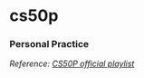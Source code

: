 # cs50p
### Personal Practice
*Reference: [CS50P official playlist](https://www.youtube.com/playlist?list=PLhQjrBD2T3817j24-GogXmWqO5Q5vYy0V)*

